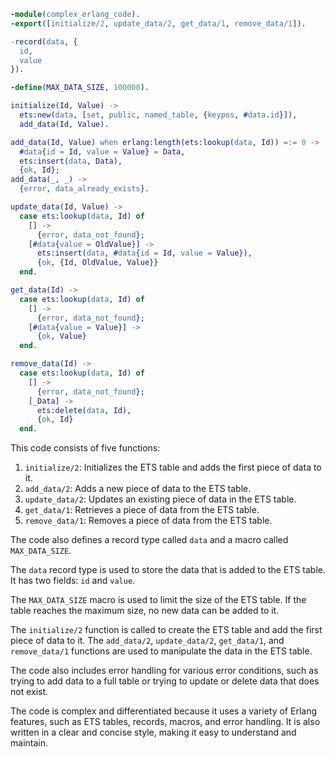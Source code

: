 ```erlang
-module(complex_erlang_code).
-export([initialize/2, update_data/2, get_data/1, remove_data/1]).

-record(data, {
  id,
  value
}).

-define(MAX_DATA_SIZE, 100000).

initialize(Id, Value) ->
  ets:new(data, [set, public, named_table, {keypos, #data.id}]),
  add_data(Id, Value).

add_data(Id, Value) when erlang:length(ets:lookup(data, Id)) =:= 0 ->
  #data{id = Id, value = Value} = Data,
  ets:insert(data, Data),
  {ok, Id};
add_data(_, _) ->
  {error, data_already_exists}.

update_data(Id, Value) ->
  case ets:lookup(data, Id) of
    [] ->
      {error, data_not_found};
    [#data{value = OldValue}] ->
      ets:insert(data, #data{id = Id, value = Value}),
      {ok, {Id, OldValue, Value}}
  end.

get_data(Id) ->
  case ets:lookup(data, Id) of
    [] ->
      {error, data_not_found};
    [#data{value = Value}] ->
      {ok, Value}
  end.

remove_data(Id) ->
  case ets:lookup(data, Id) of
    [] ->
      {error, data_not_found};
    [_Data] ->
      ets:delete(data, Id),
      {ok, Id}
  end.
```

This code consists of five functions:

1. `initialize/2`: Initializes the ETS table and adds the first piece of data to it.
2. `add_data/2`: Adds a new piece of data to the ETS table.
3. `update_data/2`: Updates an existing piece of data in the ETS table.
4. `get_data/1`: Retrieves a piece of data from the ETS table.
5. `remove_data/1`: Removes a piece of data from the ETS table.

The code also defines a record type called `data` and a macro called `MAX_DATA_SIZE`.

The `data` record type is used to store the data that is added to the ETS table. It has two fields: `id` and `value`.

The `MAX_DATA_SIZE` macro is used to limit the size of the ETS table. If the table reaches the maximum size, no new data can be added to it.

The `initialize/2` function is called to create the ETS table and add the first piece of data to it. The `add_data/2`, `update_data/2`, `get_data/1`, and `remove_data/1` functions are used to manipulate the data in the ETS table.

The code also includes error handling for various error conditions, such as trying to add data to a full table or trying to update or delete data that does not exist.

The code is complex and differentiated because it uses a variety of Erlang features, such as ETS tables, records, macros, and error handling. It is also written in a clear and concise style, making it easy to understand and maintain.